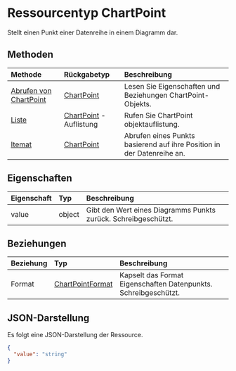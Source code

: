# <a name="chartpoint-resource-type"></a>Ressourcentyp ChartPoint

Stellt einen Punkt einer Datenreihe in einem Diagramm dar.


## <a name="methods"></a>Methoden

| Methode           | Rückgabetyp    |Beschreibung|
|:---------------|:--------|:----------|
|[Abrufen von ChartPoint](../api/chartpoint_get.md) | [ChartPoint](chartpoint.md) |Lesen Sie Eigenschaften und Beziehungen ChartPoint-Objekts.|
|[Liste](../api/chartpoint_list.md) | [ChartPoint](chartpoint.md) -Auflistung |Rufen Sie ChartPoint objektauflistung. |
|[Itemat](../api/chartpointscollection_itemat.md)|[ChartPoint](chartpoint.md)|Abrufen eines Punkts basierend auf ihre Position in der Datenreihe an.|

## <a name="properties"></a>Eigenschaften
| Eigenschaft     | Typ   |Beschreibung|
|:---------------|:--------|:----------|
|value|object|Gibt den Wert eines Diagramms Punkts zurück. Schreibgeschützt.|

## <a name="relationships"></a>Beziehungen
| Beziehung | Typ   |Beschreibung|
|:---------------|:--------|:----------|
|Format|[ChartPointFormat](chartpointformat.md)|Kapselt das Format Eigenschaften Datenpunkts. Schreibgeschützt.|

## <a name="json-representation"></a>JSON-Darstellung

Es folgt eine JSON-Darstellung der Ressource.

<!-- {
  "blockType": "resource",
  "optionalProperties": [

  ],
  "@odata.type": "microsoft.graph.chartPoint"
}-->

```json
{
  "value": "string"
}

```

<!-- uuid: 8fcb5dbc-d5aa-4681-8e31-b001d5168d79
2015-10-25 14:57:30 UTC -->
<!-- {
  "type": "#page.annotation",
  "description": "ChartPoint resource",
  "keywords": "",
  "section": "documentation",
  "tocPath": ""
}-->